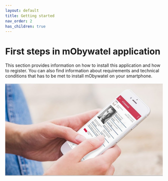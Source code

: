 ```yaml
---
layout: default
title: Getting started
nav_order: 2
has_children: true
---
```



# First steps in mObywatel application

This section provides information on how to install this application and how to register. You can also find information about requirements and technical conditions that has to be met to install mObywatel on your smartphone.

![intro](.././assets/images/intro.jpeg)

